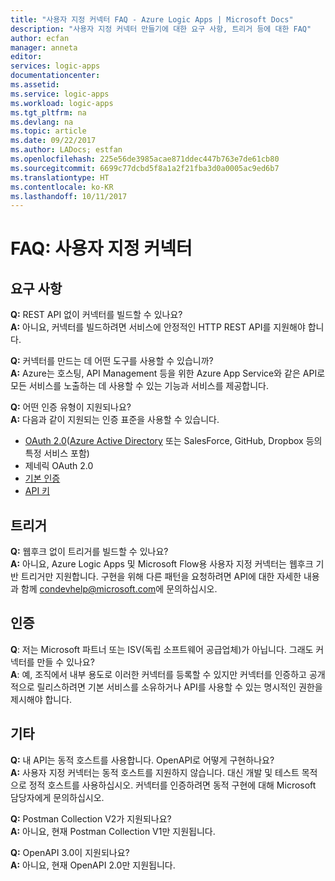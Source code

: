 ```yaml
---
title: "사용자 지정 커넥터 FAQ - Azure Logic Apps | Microsoft Docs"
description: "사용자 지정 커넥터 만들기에 대한 요구 사항, 트리거 등에 대한 FAQ"
author: ecfan
manager: anneta
editor: 
services: logic-apps
documentationcenter: 
ms.assetid: 
ms.service: logic-apps
ms.workload: logic-apps
ms.tgt_pltfrm: na
ms.devlang: na
ms.topic: article
ms.date: 09/22/2017
ms.author: LADocs; estfan
ms.openlocfilehash: 225e56de3985acae871ddec447b763e7de61cb80
ms.sourcegitcommit: 6699c77dcbd5f8a1a2f21fba3d0a0005ac9ed6b7
ms.translationtype: HT
ms.contentlocale: ko-KR
ms.lasthandoff: 10/11/2017
---
```

# <a name="faq-custom-connectors"></a>FAQ: 사용자 지정 커넥터

## <a name="requirements"></a>요구 사항

**Q:** REST API 없이 커넥터를 빌드할 수 있나요? </br>
**A:** 아니요, 커넥터를 빌드하려면 서비스에 안정적인 HTTP REST API를 지원해야 합니다. 

**Q:** 커넥터를 만드는 데 어떤 도구를 사용할 수 있습니까? </br>
**A:** Azure는 호스팅, API Management 등을 위한 Azure App Service와 같은 API로 모든 서비스를 노출하는 데 사용할 수 있는 기능과 서비스를 제공합니다.

**Q:** 어떤 인증 유형이 지원되나요? </br>
**A:** 다음과 같이 지원되는 인증 표준을 사용할 수 있습니다.

* [OAuth 2.0](https://oauth.net/2/)([Azure Active Directory](https://azure.microsoft.com/develop/identity/) 또는 SalesForce, GitHub, Dropbox 등의 특정 서비스 포함)
* 제네릭 OAuth 2.0
* [기본 인증](https://swagger.io/docs/specification/authentication/basic-authentication/)
* [API 키](https://swagger.io/docs/specification/authentication/api-keys/)

## <a name="triggers"></a>트리거

**Q:** 웹후크 없이 트리거를 빌드할 수 있나요? </br>
**A:** 아니요, Azure Logic Apps 및 Microsoft Flow용 사용자 지정 커넥터는 웹후크 기반 트리거만 지원합니다. 구현을 위해 다른 패턴을 요청하려면 API에 대한 자세한 내용과 함께 [condevhelp@microsoft.com](mailto:condevhelp@microsoft.com)에 문의하십시오.

## <a name="certification"></a>인증

**Q**: 저는 Microsoft 파트너 또는 ISV(독립 소프트웨어 공급업체)가 아닙니다. 그래도 커넥터를 만들 수 있나요? </br>
**A**: 예, 조직에서 내부 용도로 이러한 커넥터를 등록할 수 있지만 커넥터를 인증하고 공개적으로 릴리스하려면 기본 서비스를 소유하거나 API를 사용할 수 있는 명시적인 권한을 제시해야 합니다.

## <a name="other"></a>기타

**Q:** 내 API는 동적 호스트를 사용합니다. OpenAPI로 어떻게 구현하나요? </br>
**A:** 사용자 지정 커넥터는 동적 호스트를 지원하지 않습니다. 대신 개발 및 테스트 목적으로 정적 호스트를 사용하십시오. 커넥터를 인증하려면 동적 구현에 대해 Microsoft 담당자에게 문의하십시오.

**Q:** Postman Collection V2가 지원되나요? </br>
**A:** 아니요, 현재 Postman Collection V1만 지원됩니다.

**Q:** OpenAPI 3.0이 지원되나요? </br>
**A:** 아니요, 현재 OpenAPI 2.0만 지원됩니다.